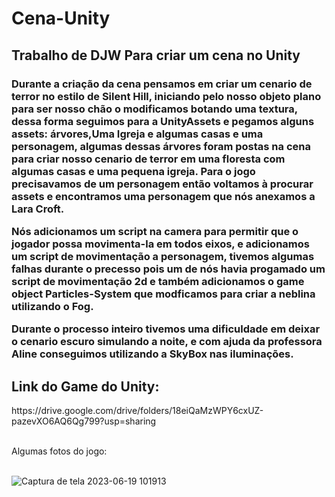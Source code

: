 # Cena-Unity
<h2>Trabalho de DJW Para criar um cena no Unity</h2>

 <h3>Durante a criação da cena pensamos em criar um cenario de terror no estilo de Silent Hill, iniciando pelo nosso objeto plano para ser nosso chão o modificamos botando uma textura,
dessa forma seguimos para a UnityAssets e pegamos alguns assets: árvores,Uma Igreja e algumas casas e uma personagem, algumas dessas árvores foram postas na cena para criar nosso cenario de terror em uma floresta com algumas casas e uma pequena igreja. Para o jogo precisavamos de um personagem então voltamos à procurar assets e encontramos uma personagem que nós anexamos a Lara Croft.
<br>
  
 Nós adicionamos um script na camera para permitir que o jogador possa movimenta-la em todos eixos, e adicionamos um script de movimentação a personagem, tivemos algumas falhas durante o precesso pois um de nós havia progamado um script de movimentação 2d e também adicionamos o game object Particles-System que modficamos para criar a neblina utilizando o Fog.

 Durante o processo inteiro tivemos uma dificuldade em deixar o cenario escuro simulando a noite, e com ajuda da professora Aline conseguimos utilizando a SkyBox nas iluminações.<h3>

 <H2>Link do Game do Unity:</H2>
https://drive.google.com/drive/folders/18eiQaMzWPY6cxUZ-pazevXO6AQ6Qg799?usp=sharing

 <br>
 <br>

 Algumas fotos do jogo: 
 <br>
 <br>
 
![Captura de tela 2023-06-19 101913](https://github.com/BryanHGRoc/Cena-Unity/assets/127855127/b1b7b053-d581-4ab4-ba51-6785edfaf69e)
